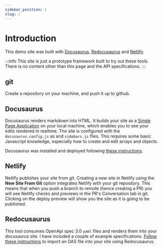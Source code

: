 ```yaml
---
sidebar_position: 1
slug: /
---
```


# Introduction

This demo site was built with [Docusaurus](https://docusaurus.io/), [Redocusaurus](https://github.com/rohit-gohri/redocusaurus) and [Netlify](https://www.netlify.com/). 

:::info
This site is just a prototype framework built to try out these tools. There is no content other than this page and the API specifications.
:::

## git
Create a repository on your machine, and push it up to github.

## Docusaurus
Docusaurus renders markdown into HTML. It builds your site as a [Single Page Application](https://en.wikipedia.org/wiki/Single-page_application) on your local machine, which enables you to see your edits rendered in realtime. The site is configured with the `docusaurus.config.js` as and `sidebars.js` files. This requires some basic Javascript knowledge, especially how to create and edit arrays and objects.

Docusaurus was installed and deployed following [these instructions](https://docusaurus.io/docs/deployment).

## Netlify
Netlify publishes your site from git. Creating a new site in Netlify using the **New Site From Git** option integrates Netlify with your git repository. This means that when you push a branch to remote (hence creating a PR) you will see Netlify checks and previews in the PR's Conversation tab in git. Clicking on the deploy preview will show you the site as it is going to be published. 

## Redocusaurus
This tool consumes OpenApi spec 3.0 `yaml` files and renders them into your docusaurus site. I have included a couple of example specifications. [Follow these instructions](https://github.com/rohit-gohri/redocusaurus/tree/main/packages/redocusaurus) to import an OAS file into your site using Redocusaurus.





